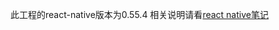 此工程的react-native版本为0.55.4
相关说明请看[react native笔记](https://blog.csdn.net/Fighting_No1/article/details/81840851)